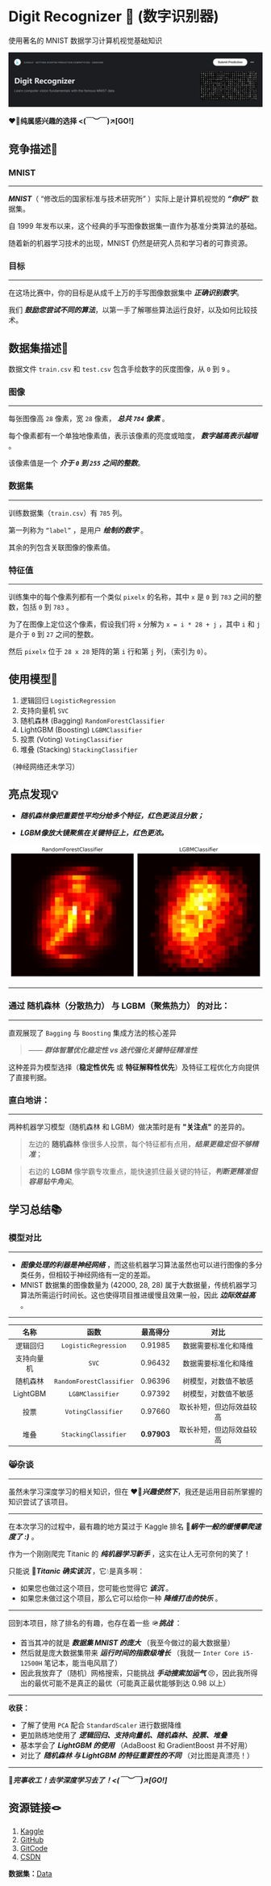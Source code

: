 # Digit Recognizer 🔢 (数字识别器)

使用著名的 MNIST 数据学习计算机视觉基础知识

![](./img/Start.png)

**❤️‍🔥纯属感兴趣的选择 <(￣︶￣)↗[GO!]**

## 竞争描述🎯

### MNIST

---

***MNIST***（ “修改后的国家标准与技术研究所” ）实际上是计算机视觉的 ***“你好”*** 数据集。

自 1999 年发布以来，这个经典的手写图像数据集一直作为基准分类算法的基础。

随着新的机器学习技术的出现，MNIST 仍然是研究人员和学习者的可靠资源。

### 目标

---

在这场比赛中，你的目标是从成千上万的手写图像数据集中 ***正确识别数字***。

我们 ***鼓励您尝试不同的算法***，以第一手了解哪些算法运行良好，以及如何比较技术。

## 数据集描述📑

数据文件 `train.csv` 和 `test.csv` 包含手绘数字的灰度图像，从 `0` 到 `9` 。

### 图像

---

每张图像高 `28` 像素，宽 `28` 像素， ***总共 `784` 像素*** 。

每个像素都有一个单独地像素值，表示该像素的亮度或暗度， ***数字越高表示越暗*** 。

该像素值是一个 ***介于 `0` 到 `255` 之间的整数***。


### 数据集

---

训练数据集（`train.csv`）有 `785` 列。

第一列称为 `“label”` ，是用户 ***绘制的数字*** 。

其余的列包含关联图像的像素值。

### 特征值

---

训练集中的每个像素列都有一个类似 `pixelx` 的名称，其中 `x` 是 `0` 到 `783` 之间的整数，包括 `0` 到 `783` 。

为了在图像上定位这个像素，假设我们将 `x` 分解为 `x = i * 28 + j` ，其中 `i` 和 `j` 是介于 `0` 到 `27` 之间的整数。

然后 `pixelx` 位于 `28 x 28` 矩阵的第 `i` 行和第 `j` 列，（索引为 `0`）。

## 使用模型🦜

1. 逻辑回归 `LogisticRegression`
2. 支持向量机 `SVC`
3. 随机森林 (Bagging) `RandomForestClassifier`
4. LightGBM (Boosting) `LGBMClassifier`
5. 投票 (Voting) `VotingClassifier`
6. 堆叠 (Stacking) `StackingClassifier`

（神经网络还未学习）

## 亮点发现💡

- ***随机森林像把重要性平均分给多个特征，红色更淡且分散；***

- ***LGBM像放大镜聚焦在关键特征上，红色更浓。***

![](./img/Comparison_Chart.png)

---

### 通过 随机森林（分散热力） 与 LGBM（聚焦热力） 的对比：

---

直观展现了 `Bagging` 与 `Boosting` 集成方法的核心差异

>—— ***群体智慧优化稳定性 vs 迭代强化关键特征精准性***

这种差异为模型选择（**稳定性优先** 或 **特征解释性优先**）及特征工程优化方向提供了直接判据。

### 直白地讲：

---

两种机器学习模型（随机森林 和 LGBM）做决策时是有 **"关注点"** 的差异的。

>左边的 **随机森林** 像很多人投票，每个特征都有点用，***结果更稳定但不够精准***；

>右边的 **LGBM** 像学霸专攻重点，能快速抓住最关键的特征，***判断更精准但容易钻牛角尖***。

## 学习总结📚

### 模型对比

---

- ***图像处理的利器是神经网络*** ，而这些机器学习算法虽然也可以进行图像的多分类任务，但相较于神经网络有一定的差距。
- MNIST 数据集的图像数量为 (42000, 28, 28) 属于大数据量，传统机器学习算法所需运行时间长。这也使得项目推进缓慢且效果一般，因此 ***边际效益高*** 。

---

|    名称    |            函数            |    最高得分     |      对比      |
|:--------:|:------------------------:|:-----------:|:------------:|
|   逻辑回归   |   `LogisticRegression`   |   0.91985   |  数据需要标准化和降维  |
|  支持向量机   |          `SVC`           |   0.96432   |  数据需要标准化和降维  |
|   随机森林   | `RandomForestClassifier` |   0.96396   |  树模型，对数值不敏感  |
| LightGBM |     `LGBMClassifier`     |   0.97392   |  树模型，对数值不敏感  |
|    投票    |    `VotingClassifier`    |   0.97660   | 取长补短，但边际效益较高 |
|    堆叠    |   `StackingClassifier`   | **0.97903** | 取长补短，但边际效益较高 |

### 😸杂谈

---

虽然未学习深度学习的相关知识，但在 ❤️‍🔥***兴趣使然下***，我还是运用目前所掌握的知识尝试了该项目。

---

在本次学习的过程中，最有趣的地方莫过于 Kaggle 排名 🐌***蜗牛一般的缓慢攀爬速度了 :)*** 。

作为一个刚刚爬完 Titanic 的 ***纯机器学习新手*** ，这实在让人无可奈何的笑了！

只能说 🚢***Titanic 确实该沉*** ，它💧是真多啊：

- 如果您也做过这个项目，您可能也觉得它 ***该沉*** 。
- 如果您未做过这个项目，那么它可以给你一种 ***降维打击的快乐*** 。

---

回到本项目，除了排名的有趣，也存在着一些 🪖***挑战*** ：

- 首当其冲的就是 ***数据集 MNIST 的庞大*** （我至今做过的最大数据量）
- 然后就是庞大数据集带来 ***运行时间的指数级增长*** （我就一 `Inter Core i5-12500H` 笔记本，能当电风扇了）
- 因此我放弃了（随机）网格搜索，只能挑战 ***手动搜索加运气*** 😣，因此我所得出的最优可能不是真正的最优（可能真正最优能够到达 0.98 以上）

---

**收获：**

- 了解了使用 `PCA` 配合 `StandardScaler` 进行数据降维
- 更加熟练地使用了 ***逻辑回归、支持向量机、随机森林、投票、堆叠***
- 基本学会了 ***LightGBM 的使用*** （AdaBoost 和 GradientBoost 并不好用）
- 对比了 ***随机森林 与 LightGBM 的特征重要性的不同*** （对比图是真漂亮！）

---

🎯***完事收工！去学深度学习去了！<(￣︶￣)↗[GO!]***

## 资源链接🪢

1. [Kaggle](https://www.kaggle.com/code/galaxyo1/no-neural-network-0-97903)
2. [GitHub](https://github.com/Themilkyway01/No-neural-network-0.97903)
3. [GitCode](https://gitcode.com/Galaxy_zero/No-neural-networ-0.97903)
4. [CSDN](https://blog.csdn.net/Galaxy_zero/article/details/147271478)

**数据集：**[Data](https://www.kaggle.com/competitions/digit-recognizer/data)
